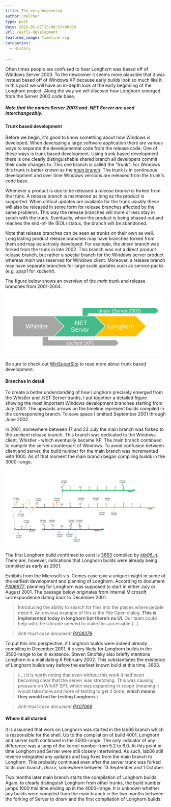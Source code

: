 ```yaml
---
title: The very beginning
author: Melcher
type: post
date: 2016-05-07T15:00:57+00:00
url: /early-development
featured_image: timeline.svg
categories:
  - History

---
```

Often times people are confused to hear Longhorn was based off of Windows Server 2003. To the newcomer it seems more plausible that it was instead based off of Windows XP because early builds look so much like it. In this post we will have an in-depth look at the early beginning of the Longhorn project. Along the way we will discover how Longhorn emerged from the Server 2003 code base.

##### Note that the names Server 2003 and .NET Server are used interchangeably.

#### Trunk based development

Before we begin, it's good to know something about how Windows is developed. When developing a large software application there are various ways to separate the developmental code from the release code. One of these ways is trunk based development. Using trunk based development there is one clearly distinguishable shared branch all developers commit their code changes to. This one branch is called  the "trunk".  For Windows this trunk is better known as the [_main_ branch](/builds/branch/main). The trunk is in continuous development and over time Windows versions are released from the trunk's code base.

Whenever a product is due to be released a _release branch_ is forked from the trunk. A release branch is maintained as long as the product is supported. When critical updates are available for the trunk usually these will also be released in some form for release branches affected by the same problems. This way the release branches will more or less stay in synch with the trunk. Eventually, when the product is being phased out and reaches the end-of-life (EOL) status, the branch will be abandoned.

Note that release branches can be seen as trunks on their own as well. Long lasting product release branches may have branches forked from them and may be actively developed. For example, the _dnsrv_ branch was forked from the trunk in late 2002. This branch was not a direct product release branch, but rather a special branch for the Windows server product whereas _main_ was reserved for Windows client. Moreover, a release branch may have separate branches for large scale updates such as service packs (e.g. _xpsp1_ for _xpclient_).

The figure below shows an overview of the _main_ trunk and release branches from 2001-2004.

![Windows trunk](windows-trunk.svg)

Be sure to check out [WinSuperSite](http://winsupersite.com/windows-server/windows-server-2003-road-gold-part-two-developing-windows) to read more about trunk based development.

#### Branches in detail

To create a better understanding of how Longhorn precisely emerged from the Whistler and .NET Server trunks, I put together a detailed figure showing the most important Windows development branches starting from July 2001. The upwards arrows on the timeline represent builds compiled in the corresponding branch. To save space I omitted September 2001 through June 2002.

In 2001, somewhere between 17 and 23 July the main branch was forked to the _xpclient_ release branch. This branch was dedicated to the Windows client, Whistler - which eventually became XP. The main branch continued to compile the server counterpart of Windows. To avoid confusion between client and server, the build number for the main branch was incremented with 1000. As of that moment the main branch began compiling builds in the 3000-range.


![](timeline.svg)

The first Longhorn build confirmed to exist is [3663](/builds/3663) compiled by [_lab06\_n_](/builds/branch/lab06/lab06_n). There are, however, indications that Longhorn builds were already being compiled as early as 2001.

Exhibits from the Microsoft v.s. Comes case give a unique insight in some of the earliest development and planning of Longhorn. According to document _[PX06977](PX06977.pdf)_, planning for Longhorn was supposed to start in either July or August 2001. The passage below originates from internal Microsoft correspondence dating back to December 2001.

> Introducing the ability to search for files into the places where people need it. An obvious example of this is the File Open dialog. **This is implemented today in longhorn but there’s no UI**. Our team could help with the UI/code needed to make this accessible (&#8230;)

> _Anti-trust case document [PX08378](PX08378.pdf)_

To put this into perspective, if Longhorn builds were indeed already compiling in December 2001, it's very likely for Longhorn builds in the 3500-range to be in existence. Steven Sinofsky also briefly mentions Longhorn in a mail dating 6 February 2002. This substantiates the existence of Longhorn builds way before the earliest known build at this time, 3663.

> (&#8230;) it is worth noting that even without this work it had been becoming clear that the server was stretching. This was causing pressure on WinXP SP1, which was expanding in scope (meaning it would take more and more of testing to get it done, **which means they would not be testing Longhorn.**)

> _Anti-trust case document [PX07069](PX07069.pdf)_

#### Where it all started

It is assumed that work on Longhorn was started in the lab06 branch which is responsible for the shell. Up to the compilation of build 4001, Longhorn and server both continued in the 3000-range. The only indicator of any difference was a jump of the kernel number from 5.2 to 6.0. At this point in time Longhorn and Server were still closely intertwined. As such, lab06 still reverse integrated any updates and bug fixes from the main branch to Longhorn. This probably continued even after the server trunk was forked to its own branch, _dnsrv_, somewhere between 13 September and 1 October.

Two months later main branch starts the compilation of Longhorn builds. Again, to clearly distinguish Longhorn from other trunks, the build number jumps 1000 this time ending up in the 4000-range. It is unknown whether any builds were compiled from the main branch in the two months between the forking of Server to _dnsrv_ and the first compilation of Longhorn builds.